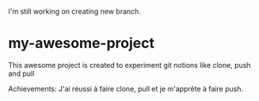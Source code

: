 I'm still working on creating new branch.

# my-awesome-project

This awesome project is created to experiment git notions like clone, push and pull

Achievements:
J'ai réussi à faire clone, pull et je m'apprête à faire push.
